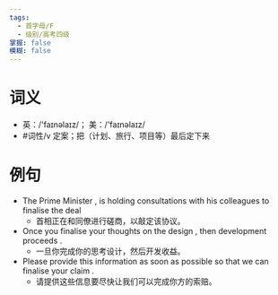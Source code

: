 ```yaml
---
tags:
  - 首字母/F
  - 级别/高考四级
掌握: false
模糊: false
---
```

# 词义
- 英：/'faɪnəlaɪz/； 美：/'faɪnəlaɪz/
- #词性/v  定案；把（计划、旅行、项目等）最后定下来
# 例句
- The Prime Minister , is holding consultations with his colleagues to finalise the deal
	- 首相正在和同僚进行磋商，以敲定该协议。
- Once you finalise your thoughts on the design , then development proceeds .
	- 一旦你完成你的思考设计，然后开发收益。
- Please provide this information as soon as possible so that we can finalise your claim .
	- 请提供这些信息要尽快让我们可以完成你方的索赔。
